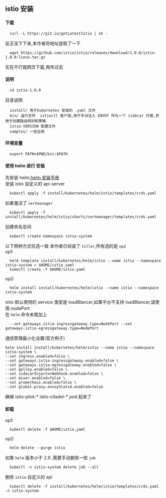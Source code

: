 ## istio 安装

#### 下载
```
  curl -L https://git.io/getLatestIstio | sh -
```
反正没下下来,本作者将地址提取了一下
```
  wget https://github.com/istio/istio/releases/download/1.0.0/istio-1.0.0-linux.tar.gz
```
实在不行就网页下载,再传过去

#### 说明
```
  cd istio-1.0.0
```
目录说明
```
  install/ 用于kubernetes 安装的 .yaml 文件
  bin/ 运行文件  istioctl 客户端,用于手动注入 ENVOY 作为一个 sidecar 代理,并用于创建路由规则和策略
  istio.VERSION 配置文件
  samples/ 一些应用
```

#### 环境变量
```
  export PATH=$PWD/bin:$PATH
```

#### 使用 helm 进行 安装
先安装 helm,[helm 安装手册](https://github.com/chineshine/kubernetes/blob/master/helm/helm-install.md)   
安装 istio 自定义的 api-server
```
  kubectl apply -f install/kubernetes/helm/istio/templates/crds.yaml
```
如果激活了 `certmanager`
```
  kubectl apply -f install/kubernetes/helm/istio/charts/certmanager/templates/crds.yaml
```
创建命名空间
```
  kubectl create namespace istio-system
```
以下两种方式任选一致
本作者已经装了 `tiller`,所有选的是 `op2`  
op1:
```
  helm template install/kubernetes/helm/istio --name istio --namespace istio-system > $HOME/istio.yaml
  kubectl create -f $HOME/istio.yaml
```
op2:
```
  helm install install/kubernetes/helm/istio --name istio --namespace istio-system
```
istio 默认使用的 service 类型是 loadBlancer,如果平台不支持 loadBlancer,请使用 nodePort  
在 `helm` 命令末尾加上
```
  --set gateways.istio-ingressgateway.type=NodePort --set gateways.istio-egressgateway.type=NodePort
```
通信管理最小化设置(官方例子)
```
helm install install/kubernetes/helm/istio --name istio --namespace istio-system \
--set ingress.enabled=false \
--set gateways.istio-ingressgateway.enabled=false \
--set gateways.istio-egressgateway.enabled=false \
--set galley.enabled=false \
--set sidecarInjectorWebhook.enabled=false \
--set mixer.enabled=false \
--set prometheus.enabled=false \
--set global.proxy.envoyStatsd.enabled=false
```
确保 istio-pilot-*  istio-citadel-* pod 起来了

#### 卸载
op1:
```
  kubectl delete -f $HOME/istio.yaml
```
op2:
```
  helm delete --purge istio
```
如果 `helm` 版本小于 2.9 ,需要手动删除一些 `job`
```
  kubectl -n istio-system delete job --all
```
删除 `istio` 自定义的 api
```
  kubectl delete -f install/kubernetes/helm/istio/templates/crds.yaml -n istio-system
```
